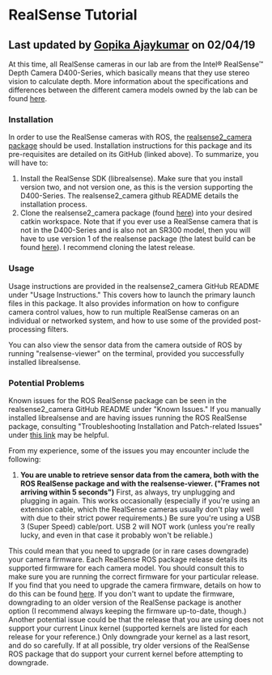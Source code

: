# RealSense Tutorial
## Last updated by [Gopika Ajaykumar](https://github.com/gopikaajaykumar) on 02/04/19

At this time, all RealSense cameras in our lab are from the Intel® RealSense™ Depth Camera D400-Series, which basically means
that they use stereo vision to calculate depth. More information about the specifications and differences between the different camera models owned by the lab can be found [here](https://software.intel.com/en-us/realsense/d400).

### Installation
In order to use the RealSense cameras with ROS, the [realsense2_camera package](https://github.com/intel-ros/realsense) 
should be used. Installation instructions for this package and its pre-requisites are detailed on its GitHub (linked above). 
To summarize, you will have to:
1. Install the RealSense SDK (librealsense). Make sure that you install version two, and not version one, as this is the 
version supporting the D400-Series. The realsense2_camera github README details the installation process.
2. Clone the realsense2_camera package (found [here](https://github.com/intel-ros/realsense/releases)) into your desired catkin 
workspace. Note that if you ever use a RealSense camera that is not in the D400-Series and is also not an SR300 model, then you 
will have to use version 1 of the realsense package (the latest build can be found [here](https://github.com/intel-ros/realsense/releases/tag/1.8.1)). I recommend cloning the latest release.

### Usage
Usage instructions are provided in the realsense2_camera GitHub README under "Usage Instructions." This covers how to launch the primary launch files in this package. It also provides information on how to configure camera control values, how to run multiple RealSense cameras on an individual or networked system, and how to use some of the provided post-processing filters.

You can also view the sensor data from the camera outside of ROS by running "realsense-viewer" on the terminal, provided you successfully installed librealsense.

### Potential Problems
Known issues for the ROS RealSense package can be seen in the realsense2_camera GitHub README under "Known Issues." If you manually installed librealsense and are having issues running the ROS RealSense package, consulting "Troubleshooting Installation and Patch-related Issues" under [this link](https://github.com/IntelRealSense/librealsense/blob/development/doc/installation.md) may be helpful.

From my experience, some of the issues you may encounter include the following:
1. **You are unable to retrieve sensor data from the camera, both with the ROS RealSense package and with the realsense-viewer. ("Frames not arriving within 5 seconds")** First, as always, try unplugging and plugging in again. This works occasionally (especially if you're using an extension cable, which the RealSense cameras usually don't play well with due to their strict power requirements.) Be sure you're using a USB 3 (Super Speed) cable/port. USB 2 will NOT work (unless you're really lucky, and even in that case it probably won't be reliable.)

This could mean that you need to upgrade (or in rare cases downgrade) your camera firmware. Each RealSense ROS package release details its supported firmware for each camera model. You should consult this to make sure you are running the correct firmware for your particular release. If you find that you need to upgrade the camera firmware, details on how to do this can be found [here](https://www.intel.com/content/www/us/en/support/articles/000028171/emerging-technologies/intel-realsense-technology.html). If you don't want to update the firmware, downgrading to an older version of the RealSense package is another option (I recommend always keeping the firmware up-to-date, though.) Another potential issue could be that the release that you are using does not support your current Linux kernel (supported kernels are listed for each release for your reference.) Only downgrade your kernel as a last resort, and do so carefully. If at all possible, try older versions of the RealSense ROS package that do support your current kernel before attempting to downgrade.
